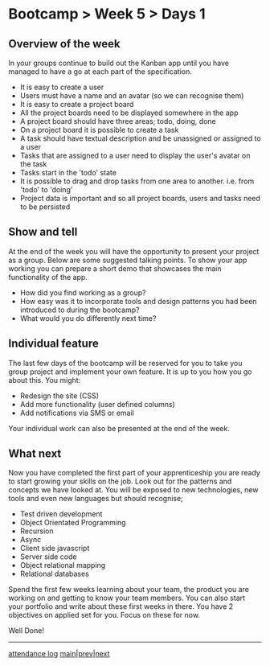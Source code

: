 # Bootcamp > Week 5 > Days 1

## Overview of the week

In your groups continue to build out the Kanban app until you have managed to have a go at each part of the specification.

* It is easy to create a user
* Users must have a name and an avatar (so we can recognise them)
* It is easy to create a project board
* All the project boards need to be displayed somewhere in the app
* A project board should have three areas; todo, doing, done
* On a project board it is possible to create a task
* A task should have textual description and be unassigned or assigned to a user
* Tasks that are assigned to a user need to display the user's avatar on the task
* Tasks start in the 'todo' state
* It is possible to drag and drop tasks from one area to another. i.e. from 'todo' to 'doing'
* Project data is important and so all project boards, users and tasks need to be persisted

## Show and tell

At the end of the week you will have the opportunity to present your project as a group. Below are some suggested talking points. To show your app working you can prepare a short demo that showcases the main functionality of the app.

* How did you find working as a group?
* How easy was it to incorporate tools and design patterns you had been introduced to during the bootcamp?
* What would you do differently next time?

## Individual feature

The last few days of the bootcamp will be reserved for you to take you group project and implement your own feature. It is up to you how you go about this. You might:

* Redesign the site (CSS)
* Add more functionality (user defined columns)
* Add notifications via SMS or email

Your individual work can also be presented at the end of the week.

## What next

Now you have completed the first part of your apprenticeship you are ready to start growing your skills on the job. Look out for the patterns and concepts we have looked at. You will be exposed to new technologies, new tools and even new languages but should recognise;

* Test driven development
* Object Orientated Programming
* Recursion
* Async
* Client side javascript
* Server side code
* Object relational mapping
* Relational databases

Spend the first few weeks learning about your team, the product you are working on and getting to know your team members. You can also start your portfolio and write about these first weeks in there. You have 2 objectives on applied set for you. Focus on these for now.

Well Done!

----

[attendance log](https://applied.multiverse.io/mod/questionnaire/complete.php?id=6702)
[main](/swe)|[prev](/swe/bootcamp/wk4/day5.html)|[next](/swe/bootcamp/wk5/day2.html)

